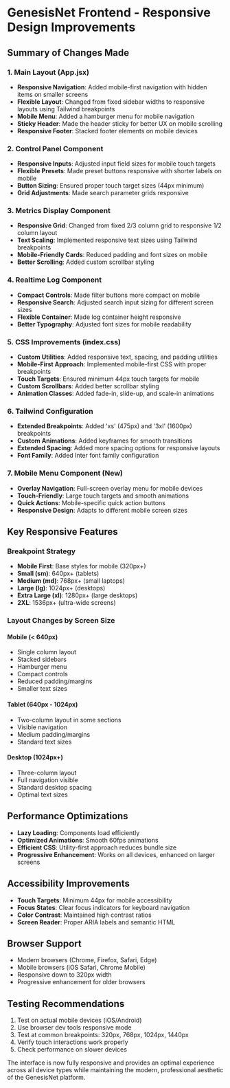 # GenesisNet Frontend - Responsive Design Improvements

## Summary of Changes Made

### 1. Main Layout (App.jsx)
- **Responsive Navigation**: Added mobile-first navigation with hidden items on smaller screens
- **Flexible Layout**: Changed from fixed sidebar widths to responsive layouts using Tailwind breakpoints
- **Mobile Menu**: Added a hamburger menu for mobile navigation
- **Sticky Header**: Made the header sticky for better UX on mobile scrolling
- **Responsive Footer**: Stacked footer elements on mobile devices

### 2. Control Panel Component
- **Responsive Inputs**: Adjusted input field sizes for mobile touch targets
- **Flexible Presets**: Made preset buttons responsive with shorter labels on mobile
- **Button Sizing**: Ensured proper touch target sizes (44px minimum)
- **Grid Adjustments**: Made search parameter grids responsive

### 3. Metrics Display Component
- **Responsive Grid**: Changed from fixed 2/3 column grid to responsive 1/2 column layout
- **Text Scaling**: Implemented responsive text sizes using Tailwind breakpoints
- **Mobile-Friendly Cards**: Reduced padding and font sizes on mobile
- **Better Scrolling**: Added custom scrollbar styling

### 4. Realtime Log Component
- **Compact Controls**: Made filter buttons more compact on mobile
- **Responsive Search**: Adjusted search input sizing for different screen sizes
- **Flexible Container**: Made log container height responsive
- **Better Typography**: Adjusted font sizes for mobile readability

### 5. CSS Improvements (index.css)
- **Custom Utilities**: Added responsive text, spacing, and padding utilities
- **Mobile-First Approach**: Implemented mobile-first CSS with proper breakpoints
- **Touch Targets**: Ensured minimum 44px touch targets for mobile
- **Custom Scrollbars**: Added better scrollbar styling
- **Animation Classes**: Added fade-in, slide-up, and scale-in animations

### 6. Tailwind Configuration
- **Extended Breakpoints**: Added 'xs' (475px) and '3xl' (1600px) breakpoints
- **Custom Animations**: Added keyframes for smooth transitions
- **Extended Spacing**: Added more spacing options for responsive layouts
- **Font Family**: Added Inter font family configuration

### 7. Mobile Menu Component (New)
- **Overlay Navigation**: Full-screen overlay menu for mobile devices
- **Touch-Friendly**: Large touch targets and smooth animations
- **Quick Actions**: Mobile-specific quick action buttons
- **Responsive Design**: Adapts to different mobile screen sizes

## Key Responsive Features

### Breakpoint Strategy
- **Mobile First**: Base styles for mobile (320px+)
- **Small (sm)**: 640px+ (tablets)
- **Medium (md)**: 768px+ (small laptops)
- **Large (lg)**: 1024px+ (desktops)
- **Extra Large (xl)**: 1280px+ (large desktops)
- **2XL**: 1536px+ (ultra-wide screens)

### Layout Changes by Screen Size

#### Mobile (< 640px)
- Single column layout
- Stacked sidebars
- Hamburger menu
- Compact controls
- Reduced padding/margins
- Smaller text sizes

#### Tablet (640px - 1024px)
- Two-column layout in some sections
- Visible navigation
- Medium padding/margins
- Standard text sizes

#### Desktop (1024px+)
- Three-column layout
- Full navigation visible
- Standard desktop spacing
- Optimal text sizes

## Performance Optimizations
- **Lazy Loading**: Components load efficiently
- **Optimized Animations**: Smooth 60fps animations
- **Efficient CSS**: Utility-first approach reduces bundle size
- **Progressive Enhancement**: Works on all devices, enhanced on larger screens

## Accessibility Improvements
- **Touch Targets**: Minimum 44px for mobile accessibility
- **Focus States**: Clear focus indicators for keyboard navigation
- **Color Contrast**: Maintained high contrast ratios
- **Screen Reader**: Proper ARIA labels and semantic HTML

## Browser Support
- Modern browsers (Chrome, Firefox, Safari, Edge)
- Mobile browsers (iOS Safari, Chrome Mobile)
- Responsive down to 320px width
- Progressive enhancement for older browsers

## Testing Recommendations
1. Test on actual mobile devices (iOS/Android)
2. Use browser dev tools responsive mode
3. Test at common breakpoints: 320px, 768px, 1024px, 1440px
4. Verify touch interactions work properly
5. Check performance on slower devices

The interface is now fully responsive and provides an optimal experience across all device types while maintaining the modern, professional aesthetic of the GenesisNet platform.

